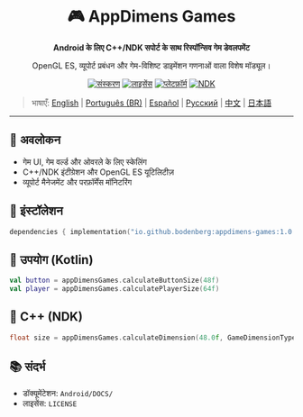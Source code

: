 <div align="center">
    <h1>🎮 AppDimens Games</h1>
    <p><strong>Android के लिए C++/NDK सपोर्ट के साथ रिस्पॉन्सिव गेम डेवलपमेंट</strong></p>
    <p>OpenGL ES, व्यूपोर्ट प्रबंधन और गेम-विशिष्ट डाइमेंशन गणनाओं वाला विशेष मॉड्यूल।</p>

[![संस्करण](https://img.shields.io/badge/version-1.0.5-blue.svg)](https://github.com/bodenberg/appdimens/releases)
[![लाइसेंस](https://img.shields.io/badge/license-Apache%202.0-green.svg)](../../../LICENSE)
[![प्लेटफ़ॉर्म](https://img.shields.io/badge/platform-Android%2023+-orange.svg)](https://developer.android.com/)
[![NDK](https://img.shields.io/badge/NDK-r21+-green.svg)](https://developer.android.com/ndk)
</div>

> भाषाएँ: [English](../../../../Android/appdimens_games/README.md) | [Português (BR)](../../pt-BR/Android/appdimens_games/README.md) | [Español](../../es/Android/appdimens_games/README.md) | [Русский](../../ru/Android/appdimens_games/README.md) | [中文](../../zh/Android/appdimens_games/README.md) | [日本語](../../ja/Android/appdimens_games/README.md)

---

## 🎯 अवलोकन
- गेम UI, गेम वर्ल्ड और ओवरले के लिए स्केलिंग
- C++/NDK इंटीग्रेशन और OpenGL ES यूटिलिटीज़
- व्यूपोर्ट मैनेजमेंट और परफ़ॉर्मेंस मॉनिटरिंग

## 🚀 इंस्टॉलेशन
```kotlin
dependencies { implementation("io.github.bodenberg:appdimens-games:1.0.5") }
```

## 🎨 उपयोग (Kotlin)
```kotlin
val button = appDimensGames.calculateButtonSize(48f)
val player = appDimensGames.calculatePlayerSize(64f)
```

## 🧩 C++ (NDK)
```cpp
float size = appDimensGames.calculateDimension(48.0f, GameDimensionType::FIXED);
```

## 📚 संदर्भ
- डॉक्यूमेंटेशन: `Android/DOCS/`
- लाइसेंस: `LICENSE`
